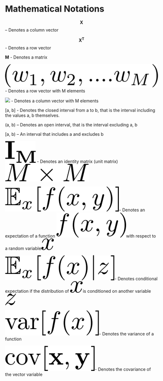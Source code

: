 # Mathematical Notations

  $$\mathbf{X}$$ – Denotes a column vector

 $$\mathbf{X^T}$$ - Denotes a row vector

  **M** - Denotes a matrix

 ![](.gitbook/assets/0.png)- Denotes a row vector with M elements

![](.gitbook/assets/1%20%281%29.png) -  Denotes a column vector with M elements

\[a, b\] - Denotes the closed interval from a to b, that is the interval including the values a, b themselves.

\(a, b\) – Denotes an open interval, that is the interval excluding a, b

\[a, b\) – An interval that includes a and excludes b

![](.gitbook/assets/2.png) - Denotes an identity matrix \(unit matrix\)![](.gitbook/assets/3.png)

 ![](.gitbook/assets/4.png)- Denotes an expectation of a function ![](.gitbook/assets/5.png)with respect to a random variable![](.gitbook/assets/6.png)

![](.gitbook/assets/7.png)- Denotes conditional expectation if the distribution of ![](.gitbook/assets/8.png)is conditioned on another variable![](.gitbook/assets/9.png)

 ![](.gitbook/assets/10.png)- Denotes the variance of a function

 ![](.gitbook/assets/11.png)- Denotes the covariance of the vector variable

